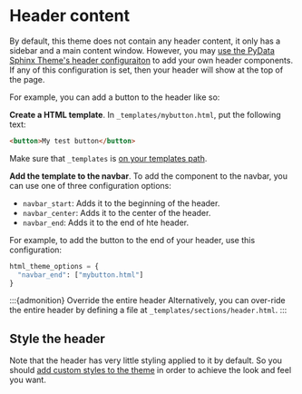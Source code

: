 # Header content

By default, this theme does not contain any header content, it only has a sidebar and a main content window.
However, you may [use the PyData Sphinx Theme's header configuraiton](https://pydata-sphinx-theme.readthedocs.io/en/stable/user_guide/layout.html#header-navigation-bar) to add your own header components.
If any of this configuration is set, then your header will show at the top of the page.

For example, you can add a button to the header like so:

**Create a HTML template**. In `_templates/mybutton.html`, put the following text:

```html
<button>My test button</button>
```

Make sure that `_templates` is [on your templates path](https://www.sphinx-doc.org/en/master/usage/configuration.html#confval-templates_path).

**Add the template to the navbar**. To add the component to the navbar, you can use one of three configuration options:

- `navbar_start`: Adds it to the beginning of the header.
- `navbar_center`: Adds it to the center of the header.
- `navbar_end`: Adds it to the end of hte header.

For example, to add the button to the end of your header, use this configuration:

```python
html_theme_options = {
  "navbar_end": ["mybutton.html"]
}
```

:::{admonition} Override the entire header
Alternatively, you can over-ride the entire header by defining a file at `_templates/sections/header.html`.
:::

## Style the header

Note that the header has very little styling applied to it by default.
So you should [add custom styles to the theme](custom-css.md) in order to achieve the look and feel you want.
